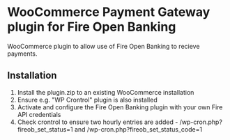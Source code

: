 # WooCommerce Payment Gateway plugin for Fire Open Banking
WooCommerce plugin to allow use of Fire Open Banking to recieve payments.


## Installation
1. Install the plugin.zip to an existing WooCommerce installation
2. Ensure e.g. "WP Crontrol" plugin is also installed
3. Activate and configure the Fire Open Banking plugin with your own Fire API credentials
4. Check crontrol to ensure two hourly entries are added - /wp-cron.php?fireob_set_status=1 and /wp-cron.php?fireob_set_status_code=1

